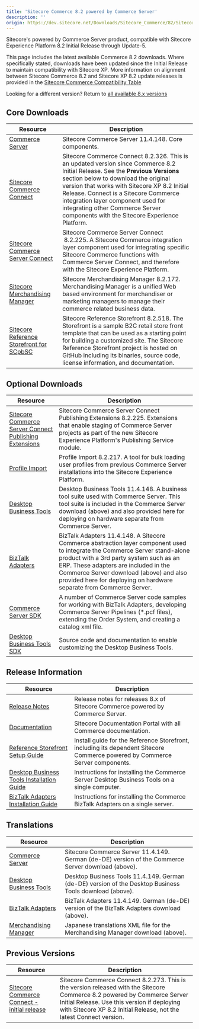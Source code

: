 ```yaml
---
title: 'Sitecore Commerce 8.2 powered by Commerce Server'
description: ''
origin: https://dev.sitecore.net/Downloads/Sitecore_Commerce/82/Sitecore_Commerce_82_powered_by_Commerce_Server.aspx
---
```


Sitecore's powered by Commerce Server product, compatible with Sitecore Experience Platform 8.2 Initial Release through Update-5.

This page includes the latest available Commerce 8.2 downloads. Where specifically stated, downloads have been updated since the Initial Release to maintain compatibility with Sitecore XP. More information on alignment between Sitecore Commerce 8.2 and Sitecore XP 8.2 update releases is provided in the [Sitecore Commerce Compatibility Table](https://kb.sitecore.net/articles/316437)

Looking for a different version? Return to [all available 8.x versions](/downloads/Sitecore_Commerce)

## Core Downloads

| Resource                                                                                                                                                                                                                         | Description                                                                                                                                                                                                                                                                                                                                                                             |
| -------------------------------------------------------------------------------------------------------------------------------------------------------------------------------------------------------------------------------- | --------------------------------------------------------------------------------------------------------------------------------------------------------------------------------------------------------------------------------------------------------------------------------------------------------------------------------------------------------------------------------------- |
| [Commerce Server](https://scdp.blob.core.windows.net/downloads/Sitecore%20Commerce/82/Sitecore%20Commerce%2082%20powered%20by%20Commerce%20Server/Secure/CommerceServer-11.4.148.exe)                                            | Sitecore Commerce Server 11.4.148. Core components.                                                                                                                                                                                                                                                                                                                                     |
| [Sitecore Commerce Connect](https://scdp.blob.core.windows.net/downloads/Sitecore%20Commerce/82/Sitecore%20Commerce%2082%20powered%20by%20Commerce%20Server/Secure/Sitecore%20Commerce%20Connect%208.2.326.zip)                  | Sitecore Commerce Connect 8.2.326. This is an updated version since Commerce 8.2 Initial Release. See the **Previous Versions** section below to download the original version that works with Sitecore XP 8.2 Initial Release. Connect is a Sitecore Commerce integration layer component used for integrating other Commerce Server components with the Sitecore Experience Platform. |
| [Sitecore Commerce Server Connect](https://scdp.blob.core.windows.net/downloads/Sitecore%20Commerce/82/Sitecore%20Commerce%2082%20powered%20by%20Commerce%20Server/Secure/Sitecore%20Commerce%20Server%20Connect.8.2.225.update) | Sitecore Commerce Server Connect  8.2.225. A Sitecore Commerce integration layer component used for integrating specific Sitecore Commerce functions with Commerce Server Connect, and therefore with the Sitecore Experience Platform.                                                                                                                                                 |
| [Sitecore Merchandising Manager](https://scdp.blob.core.windows.net/downloads/Sitecore%20Commerce/82/Sitecore%20Commerce%2082%20powered%20by%20Commerce%20Server/Secure/Sitecore%20Merchandising%20Manager.8.2.172.update)       | Sitecore Merchandising Manager 8.2.172. Merchandising Manager is a unified Web based environment for merchandiser or marketing managers to manage their commerce related business data.                                                                                                                                                                                                 |
| [Sitecore Reference Storefront for SCpbSC](https://github.com/Sitecore/Reference-Storefront/releases)                                                                                                                            | Sitecore Reference Storefront 8.2.518. The Storefront is a sample B2C retail store front template that can be used as a starting point for building a customized site. The Sitecore Reference Storefront project is hosted on GitHub including its binaries, source code, license information, and documentation.                                                                       |

## Optional Downloads

| Resource                                                                                                                                                                                                                                                                         | Description                                                                                                                                                                                                                                                                                                                      |
| -------------------------------------------------------------------------------------------------------------------------------------------------------------------------------------------------------------------------------------------------------------------------------- | -------------------------------------------------------------------------------------------------------------------------------------------------------------------------------------------------------------------------------------------------------------------------------------------------------------------------------- |
| [Sitecore Commerce Server Connect Publishing Extensions](https://scdp.blob.core.windows.net/downloads/Sitecore%20Commerce/82/Sitecore%20Commerce%2082%20powered%20by%20Commerce%20Server/Secure/Sitecore%20Commerce%20Server%20Connect%20Publishing%20Extensions.8.2.225.update) | Sitecore Commerce Server Connect Publishing Extensions 8.2.225. Extensions that enable staging of Commerce Server projects as part of the new Sitecore Experience Platform's Publishing Service module.                                                                                                                          |
| [Profile Import](https://scdp.blob.core.windows.net/downloads/Sitecore%20Commerce/82/Sitecore%20Commerce%2082%20powered%20by%20Commerce%20Server/Secure/ProfileImport.8.2.217.zip)                                                                                               | Profile Import 8.2.217. A tool for bulk loading user profiles from previous Commerce Server installations into the Sitecore Experience Platform.                                                                                                                                                                                 |
| [Desktop Business Tools](https://scdp.blob.core.windows.net/downloads/Sitecore%20Commerce/82/Sitecore%20Commerce%2082%20powered%20by%20Commerce%20Server/Secure/BusinessTools-11.4.148.exe)                                                                                      | Desktop Business Tools 11.4.148. A business tool suite used with Commerce Server. This tool suite is included in the Commerce Server download (above) and also provided here for deploying on hardware separate from Commerce Server.                                                                                            |
| [BizTalk Adapters](https://scdp.blob.core.windows.net/downloads/Sitecore%20Commerce/82/Sitecore%20Commerce%2082%20powered%20by%20Commerce%20Server/Secure/BTSAdapters-11.4.148.exe)                                                                                              | BizTalk Adapters 11.4.148. A Sitecore Commerce abstraction layer component used to integrate the Commerce Server stand-alone product with a 3rd party system such as an ERP. These adapters are included in the Commerce Server download (above) and also provided here for deploying on hardware separate from Commerce Server. |
| [Commerce Server SDK](https://marketplace.sitecore.net/Modules/C/Commerce_Server_SDK)                                                                                                                                                                                            | A number of Commerce Server code samples for working with BizTalk Adapters, developing Commerce Server Pipelines (\*.pcf files), extending the Order System, and creating a catalog xml file.                                                                                                                                    |
| [Desktop Business Tools SDK](https://marketplace.sitecore.net/Modules/C/Commerce_Server_Desktop_Business_Tools_SDK)                                                                                                                                                              | Source code and documentation to enable customizing the Desktop Business Tools.                                                                                                                                                                                                                                                  |

## Release Information

| Resource                                                                                                                                                            | Description                                                                                                                  |
| ------------------------------------------------------------------------------------------------------------------------------------------------------------------- | ---------------------------------------------------------------------------------------------------------------------------- |
| [Release Notes](http://commercesdn.sitecore.net/SCpbCS82/releasenotes/en-us/index.html)                                                                             | Release notes for releases 8.x of Sitecore Commerce powered by Commerce Server.                                              |
| [Documentation](https://doc.sitecore.com)                                                                                                                           | Sitecore Documentation Portal with all Commerce documentation.                                                               |
| [Reference Storefront Setup Guide](http://commercesdn.sitecore.net/SCpbCS82/SCpbCSRefSfGuide/en-us/index.html)                                                      | Install guide for the Reference Storefront, including its dependent Sitecore Commerce powered by Commerce Server components. |
| [Desktop Business Tools Installation Guide](http://commercesdn.sitecore.net/SCpbCS82/SitecoreCommerceDesktopBusinessToolsInstallationGuide/en-us/index_frames.html) | Instructions for installing the Commerce Server Desktop Business Tools on a single computer.                                 |
| [BizTalk Adapters Installation Guide](http://commercesdn.sitecore.net/SCpbCS82/SitecoreCommerceBizTalkAdaptersInstallationGuide/en-us/index_frames.html)            | Instructions for installing the Commerce BizTalk Adapters on a single server.                                                |

## Translations

| Resource                                                                                                                                                                                        | Description                                                                                             |
| ----------------------------------------------------------------------------------------------------------------------------------------------------------------------------------------------- | ------------------------------------------------------------------------------------------------------- |
| [Commerce Server](https://scdp.blob.core.windows.net/downloads/Sitecore%20Commerce/82/Sitecore%20Commerce%2082%20powered%20by%20Commerce%20Server/Secure/CommerceServer-11.4.149.exe)           | Sitecore Commerce Server 11.4.149. German (de-DE) version of the Commerce Server download (above).      |
| [Desktop Business Tools](https://scdp.blob.core.windows.net/downloads/Sitecore%20Commerce/82/Sitecore%20Commerce%2082%20powered%20by%20Commerce%20Server/Secure/BusinessTools-11.4.149.exe)     | Desktop Business Tools 11.4.149. German (de-DE) version of the Desktop Business Tools download (above). |
| [BizTalk Adapters](https://scdp.blob.core.windows.net/downloads/Sitecore%20Commerce/82/Sitecore%20Commerce%2082%20powered%20by%20Commerce%20Server/Secure/BTSAdapters-11.4.149.exe)             | BizTalk Adapters 11.4.149. German (de-DE) version of the BizTalk Adapters download (above).             |
| [Merchandising Manager](https://scdp.blob.core.windows.net/downloads/Sitecore%20Commerce/82/Sitecore%20Commerce%2082%20powered%20by%20Commerce%20Server/Secure/Merchandising_Manager_ja-JP.XML) | Japanese translations XML file for the Merchandising Manager download (above).                          |

## Previous Versions

| Resource                                                                                                                                                                                                                          | Description                                                                                                                                                                                                                                    |
| --------------------------------------------------------------------------------------------------------------------------------------------------------------------------------------------------------------------------------- | ---------------------------------------------------------------------------------------------------------------------------------------------------------------------------------------------------------------------------------------------- |
| [Sitecore Commerce Connect - initial release](https://scdp.blob.core.windows.net/downloads/Sitecore%20Commerce/82/Sitecore%20Commerce%2082%20powered%20by%20Commerce%20Server/Secure/Sitecore%20Commerce%20Connect%208.2.273.zip) | Sitecore Commerce Connect 8.2.273. This is the version released with the Sitecore Commerce 8.2 powered by Commerce Server Initial Release. Use this version if deploying with Sitecore XP 8.2 Initial Release, not the latest Connect version. |
